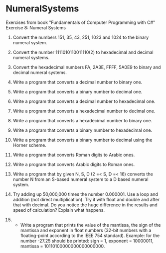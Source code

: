 # NumeralSystems
Exercises from book "Fundamentals of Computer Programming with C#" Exercise 8: Numeral Systems

1. Convert the numbers 151, 35, 43, 251, 1023 and 1024 to the binary 
numeral system. 

2. Convert the number 1111010110011110(2) to hexadecimal and decimal 
numeral systems. 

3. Convert the hexadecimal numbers FA, 2A3E, FFFF, 5A0E9 to binary and 
decimal numeral systems. 

4. Write a program that converts a decimal number to binary one. 

5. Write a program that converts a binary number to decimal one. 

6. Write a program that converts a decimal number to hexadecimal one. 

7. Write a program that converts a hexadecimal number to decimal one. 

8. Write a program that converts a hexadecimal number to binary one. 

9. Write a program that converts a binary number to hexadecimal one. 

10. Write a program that converts a binary number to decimal using the 
Horner scheme. 
11. Write a program that converts Roman digits to Arabic ones. 

12. Write a program that converts Arabic digits to Roman ones. 

13. Write a program that by given N, S, D (2 =< S, D =< 16) converts the number 
N from an S-based numeral system to a D based numeral system. 

14. Try adding up 50,000,000 times the number 0.000001. Use a loop 
and addition (not direct multiplication). Try it with float and double and 
after that with decimal. Do you notice the huge difference in the 
results and speed of calculation? Explain what happens. 

15. * Write a program that prints the value of the mantissa, the sign of the 
mantissa and exponent in float numbers (32-bit numbers with a 
floating-point according to the IEEE 754 standard). Example: for the 
number -27.25 should be printed: sign = 1, exponent = 10000011, 
mantissa = 10110100000000000000000. 